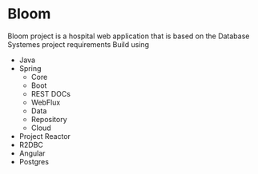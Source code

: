 
# Bloom
Bloom project is a hospital web application that is based on the Database Systemes project requirements
Build using 
 - Java
 - Spring
    - Core
    - Boot
    - REST DOCs
    - WebFlux
    - Data
    - Repository 
    - Cloud
 - Project Reactor
 - R2DBC
 - Angular
 - Postgres
